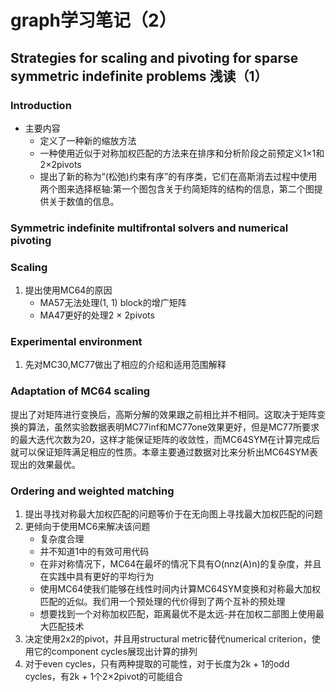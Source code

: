 # graph学习笔记（2）
## Strategies for scaling and pivoting for sparse symmetric indefinite problems 浅读（1）
### **Introduction**
* 主要内容
   * 定义了一种新的缩放方法
   * 一种使用近似于对称加权匹配的方法来在排序和分析阶段之前预定义1×1和2×2pivots
   * 提出了新的称为“(松弛)约束有序”的有序类，它们在高斯消去过程中使用两个图来选择枢轴:第一个图包含关于约简矩阵的结构的信息，第二个图提供关于数值的信息。
### **Symmetric indefinite multifrontal solvers and numerical pivoting**

### **Scaling**
1. 提出使用MC64的原因
   * MA57无法处理(1, 1) block的增广矩阵
   * MA47更好的处理2 × 2pivots
### **Experimental environment**
1. 先对MC30,MC77做出了相应的介绍和适用范围解释
### **Adaptation of MC64 scaling**
提出了对矩阵进行变换后，高斯分解的效果跟之前相比并不相同。这取决于矩阵变换的算法，虽然实验数据表明MC77inf和MC77one效果更好，但是MC77所要求的最大迭代次数为20，这样才能保证矩阵的收敛性，而MC64SYM在计算完成后就可以保证矩阵满足相应的性质。本章主要通过数据对比来分析出MC64SYM表现出的效果最优。
### **Ordering and weighted matching**
1. 提出寻找对称最大加权匹配的问题等价于在无向图上寻找最大加权匹配的问题
2. 更倾向于使用MC6来解决该问题
   * 复杂度合理
   * 并不知道1中的有效可用代码
   * 在非对称情况下，MC64在最坏的情况下具有O(nnz(A)n)的复杂度，并且在实践中具有更好的平均行为
   * 使用MC64使我们能够在线性时间内计算MC64SYM变换和对称最大加权匹配的近似。我们用一个预处理的代价得到了两个互补的预处理
   * 想要找到一个对称加权匹配，距离最优不是太远-并在加权二部图上使用最大匹配技术
3. 决定使用2x2的pivot，并且用structural metric替代numerical criterion，使用它的component cycles展现出计算的排列
4. 对于even cycles，只有两种提取的可能性，对于长度为2k + 1的odd cycles，有2k + 1个2×2pivot的可能组合